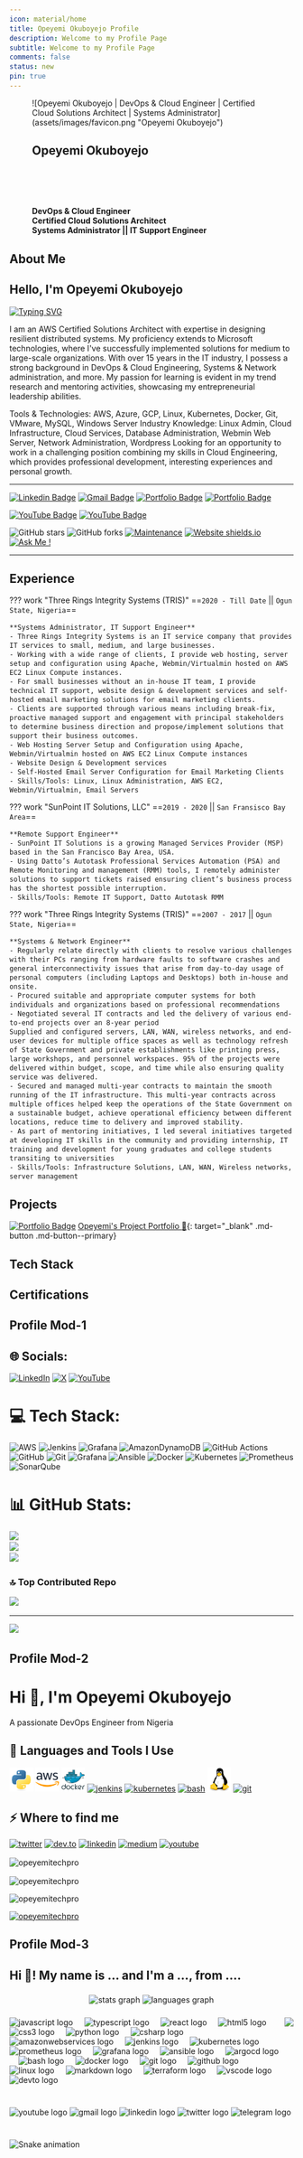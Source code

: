 ```yaml
---
icon: material/home
title: Opeyemi Okuboyejo Profile
description: Welcome to my Profile Page
subtitle: Welcome to my Profile Page
comments: false
status: new
pin: true
---
```



<figure markdown="1">
![Opeyemi Okuboyejo | DevOps & Cloud Engineer | Certified Cloud Solutions Architect | Systems Administrator](assets/images/favicon.png "Opeyemi Okuboyejo")
<figcaption><strong><h2>Opeyemi Okuboyejo</h2><h6>&nbsp;</h6><br> DevOps & Cloud Engineer<br>Certified Cloud Solutions Architect<br>Systems Administrator || IT Support Engineer</strong></figcaption>
</figure>

<!-- ![Opeyemi Okuboyejo Pix](assets/images/favicon.png "Opeyemi Okuboyejo") -->


<!-- ![Opeyemi Okuboyejo](assets/images/favicon.png "Opeyemi Okuboyejo")
/// caption 
**Opeyemi Okuboyejo** 
/// -->


## **About Me**

<h2>Hello, I'm Opeyemi Okuboyejo</h2>

  <!-- typed.js -->
  <script src="assets/vendor/typed.js/typed.min.js"></script>
  <script type="text/javascript">
    var typed = new Typed('.typing',{
      strings: ["Certified AWS Solutions Architect...", "Cloud Engineer...", "DevOps Engineer...", "Systems Administrator..."],
      loop: true,
      typeSpeed: 30,
      backSpeed: 20
    });
  </script>

[![Typing SVG](https://readme-typing-svg.demolab.com?font=roboto&size=20&duration=2000&pause=500&width=435&lines=A+DevOps+Engineer;A+Cloud+Engineer;A+Certified+Solutions+Architect;A+Systems+Administrator)](https://opeyemitech.pro)

I am an AWS Certified Solutions Architect with expertise in designing resilient distributed systems. My proficiency extends to Microsoft technologies, where I've successfully implemented solutions for medium to large-scale organizations. With over 15 years in the IT industry, I possess a strong background in DevOps & Cloud Engineering, Systems & Network administration, and more. My passion for learning is evident in my trend research and mentoring activities, showcasing my entrepreneurial leadership abilities.


Tools & Technologies: AWS, Azure, GCP, Linux, Kubernetes, Docker, Git, VMware, MySQL, Windows Server
Industry Knowledge: Linux Admin, Cloud Infrastructure, Cloud Services, Database Administration, Webmin Web Server, Network Administration, Wordpress
Looking for an opportunity to work in a challenging position combining my skills in Cloud Engineering, which provides professional development, interesting experiences and personal growth.

---
[![Linkedin Badge](https://img.shields.io/badge/-Opeyemi_On_LinkedIn-blue?style=flat-square&logo=Linkedin&logoColor=white&link=https://www.linkedin.com/in/opeyemi-okuboyejo/)](https://www.linkedin.com/in/opeyemi-okuboyejo/)
[![Gmail Badge](https://img.shields.io/badge/-okuboyejoopeyemi01@gmail.com-c14438?style=flat-square&logo=Gmail&logoColor=white&link=mailto:okuboyejoopeyemi01@gmail.com)](mailto:okuboyejoopeyemi01@gmail.com) 
[![Portfolio Badge](https://img.shields.io/badge/-Opeyemi's_Portfolio-blue?style=flat-square&logo=folder&logoColor=white&link=https://opeyemitechpro.github.io)](https://opeyemitechpro.github.io)
[![Portfolio Badge](https://img.shields.io/badge/-Opeyemi's_Project_Portfolio-purple?style=flat-square&logo=folder&logoColor=white&link=https://opeyemitech.pro/my-projects)](https://opeyemitech.pro/my-projects)
<!-- [![Projects Portfolio](https://img.shields.io/badge/-Opeyemi's_Projects_Portfolio-blue?style=flat-square&logo=folder&logoColor=white&link=https://opeyemitechpro.github.io/my-projects)](https://opeyemitechpro.github.io/my-projects) -->

[![YouTube Badge](https://img.shields.io/badge/-YouTube_Channel-white?style=social&logo=YouTube&logoColor=red&link=https://www.youtube.com/channel/@opeyemitechpro)](https://www.youtube.com/channel/@opeyemitechpro)
[![YouTube Badge](https://img.shields.io/youtube/channel/subscribers/UCaD6f_WgaHbBY_7-YPrJMlA?style=social)](https://www.youtube.com/channel/UCaD6f_WgaHbBY_7-YPrJMlA)

![GitHub stars](https://img.shields.io/github/stars/opeyemitechpro/opeyemitechpro.github.io) 
![GitHub forks](https://img.shields.io/github/forks/opeyemitechpro/opeyemitechpro.github.io)
[![Maintenance](https://img.shields.io/badge/maintained-yes-green.svg)](https://github.com/opeyemitechpro/opeyemitechpro.github.io/commits/main)
[![Website shields.io](https://img.shields.io/badge/website-up-yellow)](http://opeyemitechpro.github.io/)
[![Ask Me !](https://img.shields.io/badge/ask%20me-linkedin-1abc9c.svg)](https://www.linkedin.com/in/opeyemi-okuboyejo/)


---


##  **Experience**

??? work "Three Rings Integrity Systems (TRIS)"
    ==`2020 - Till Date` || `Ogun State, Nigeria`==

    **Systems Administrator, IT Support Engineer**
    - Three Rings Integrity Systems is an IT service company that provides IT services to small, medium, and large businesses.
    - Working with a wide range of clients, I provide web hosting, server setup and configuration using Apache, Webmin/Virtualmin hosted on AWS EC2 Linux Compute instances.
    - For small businesses without an in-house IT team, I provide technical IT support, website design & development services and self-hosted email marketing solutions for email marketing clients.
    - Clients are supported through various means including break-fix, proactive managed support and engagement with principal stakeholders to determine business direction and propose/implement solutions that support their business outcomes.
    - Web Hosting Server Setup and Configuration using Apache, Webmin/Virtualmin hosted on AWS EC2 Linux Compute instances
    - Website Design & Development services
    - Self-Hosted Email Server Configuration for Email Marketing Clients
    - Skills/Tools: Linux, Linux Administration, AWS EC2, Webmin/Virtualmin, Email Servers

??? work "SunPoint IT Solutions, LLC"
    ==`2019 - 2020` || `San Fransisco Bay Area`==
    
    **Remote Support Engineer**
    - SunPoint IT Solutions is a growing Managed Services Provider (MSP) based in the San Francisco Bay Area, USA.
    - Using Datto’s Autotask Professional Services Automation (PSA) and Remote Monitoring and management (RMM) tools, I remotely administer solutions to support tickets raised ensuring client’s business process has the shortest possible interruption.
    - Skills/Tools: Remote IT Support, Datto Autotask RMM

??? work "Three Rings Integrity Systems (TRIS)"
    ==`2007 - 2017` || `Ogun State, Nigeria`==
    
    **Systems & Network Engineer**
    - Regularly relate directly with clients to resolve various challenges with their PCs ranging from hardware faults to software crashes and general interconnectivity issues that arise from day-to-day usage of personal computers (including Laptops and Desktops) both in-house and onsite.
    - Procured suitable and appropriate computer systems for both individuals and organizations based on professional recommendations
    - Negotiated several IT contracts and led the delivery of various end-to-end projects over an 8-year period
    Supplied and configured servers, LAN, WAN, wireless networks, and end-user devices for multiple office spaces as well as technology refresh of State Government and private establishments like printing press, large workshops, and personnel workspaces. 95% of the projects were delivered within budget, scope, and time while also ensuring quality service was delivered.
    - Secured and managed multi-year contracts to maintain the smooth running of the IT infrastructure. This multi-year contracts across multiple offices helped keep the operations of the State Government on a sustainable budget, achieve operational efficiency between different locations, reduce time to delivery and improved stability.
    - As part of mentoring initiatives, I led several initiatives targeted at developing IT skills in the community and providing internship, IT training and development for young graduates and college students transiting to universities
    - Skills/Tools: Infrastructure Solutions, LAN, WAN, Wireless networks, server management

## **Projects**
[![Portfolio Badge](https://img.shields.io/badge/-Opeyemi's_Project_Portfolio-purple?style=flat-square&logo=folder&logoColor=white&link=https://opeyemitech.pro/my-projects)](https://opeyemitech.pro/my-projects) [Opeyemi's Project Portfolio :briefcase:](https://opeyemitech.pro/my-projects){: target="_blank" .md-button .md-button--primary}

## **Tech Stack**

## **Certifications**

## Profile Mod-1


## 🌐 Socials:
[![LinkedIn](https://img.shields.io/badge/LinkedIn-%230077B5.svg?logo=linkedin&logoColor=white)](https://linkedin.com/in/opeyemi-okuboyejo) [![X](https://img.shields.io/badge/X-black.svg?logo=X&logoColor=white)](https://x.com/opeyemitechpro) [![YouTube](https://img.shields.io/badge/YouTube-%23FF0000.svg?logo=YouTube&logoColor=white)](https://youtube.com/@opeyemitechpro) 

# 💻 Tech Stack:
![AWS](https://img.shields.io/badge/AWS-%23FF9900.svg?style=for-the-badge&logo=amazon-aws&logoColor=white) ![Jenkins](https://img.shields.io/badge/jenkins-%232C5263.svg?style=for-the-badge&logo=jenkins&logoColor=white) ![Grafana](https://img.shields.io/badge/grafana-%23F46800.svg?style=for-the-badge&logo=grafana&logoColor=white) ![AmazonDynamoDB](https://img.shields.io/badge/Amazon%20DynamoDB-4053D6?style=for-the-badge&logo=Amazon%20DynamoDB&logoColor=white) ![GitHub Actions](https://img.shields.io/badge/github%20actions-%232671E5.svg?style=for-the-badge&logo=githubactions&logoColor=white) ![GitHub](https://img.shields.io/badge/github-%23121011.svg?style=for-the-badge&logo=github&logoColor=white) ![Git](https://img.shields.io/badge/git-%23F05033.svg?style=for-the-badge&logo=git&logoColor=white) ![Grafana](https://img.shields.io/badge/grafana-%23F46800.svg?style=for-the-badge&logo=grafana&logoColor=white) ![Ansible](https://img.shields.io/badge/ansible-%231A1918.svg?style=for-the-badge&logo=ansible&logoColor=white) ![Docker](https://img.shields.io/badge/docker-%230db7ed.svg?style=for-the-badge&logo=docker&logoColor=white) ![Kubernetes](https://img.shields.io/badge/kubernetes-%23326ce5.svg?style=for-the-badge&logo=kubernetes&logoColor=white) ![Prometheus](https://img.shields.io/badge/Prometheus-E6522C?style=for-the-badge&logo=Prometheus&logoColor=white) ![SonarQube](https://img.shields.io/badge/SonarQube-black?style=for-the-badge&logo=sonarqube&logoColor=4E9BCD)
# 📊 GitHub Stats:
![](https://github-readme-stats.vercel.app/api?username=opeyemitechpro&theme=dark&hide_border=false&include_all_commits=true&count_private=false)<br/>
![](https://github-readme-streak-stats.herokuapp.com/?user=opeyemitechpro&theme=dark&hide_border=false)<br/>
![](https://github-readme-stats.vercel.app/api/top-langs/?username=opeyemitechpro&theme=dark&hide_border=false&include_all_commits=true&count_private=false&layout=compact)

### 🔝 Top Contributed Repo
![](https://github-contributor-stats.vercel.app/api?username=opeyemitechpro&limit=5&theme=dark&combine_all_yearly_contributions=true)

---
[![](https://visitcount.itsvg.in/api?id=opeyemitechpro&icon=0&color=0)](https://visitcount.itsvg.in)

<!-- Proudly created with GPRM ( https://gprm.itsvg.in ) -->

## Profile Mod-2

<h1>Hi 👋, I'm Opeyemi Okuboyejo</h1>
<p>A passionate DevOps Engineer from Nigeria </p>
<h2>🚀 Languages and Tools I Use</h2>
<p><a target="_blank" href="https://raw.githubusercontent.com/devicons/devicon/master/icons/python/python-original.svg" style="display: inline-block;"><img src="https://raw.githubusercontent.com/devicons/devicon/master/icons/python/python-original.svg" alt="python" width="42" height="42" /></a>
<a target="_blank" href="https://raw.githubusercontent.com/devicons/devicon/master/icons/amazonwebservices/amazonwebservices-original-wordmark.svg" style="display: inline-block;"><img src="https://raw.githubusercontent.com/devicons/devicon/master/icons/amazonwebservices/amazonwebservices-original-wordmark.svg" alt="aws" width="42" height="42" /></a>
<a target="_blank" href="https://raw.githubusercontent.com/devicons/devicon/master/icons/docker/docker-original-wordmark.svg" style="display: inline-block;"><img src="https://raw.githubusercontent.com/devicons/devicon/master/icons/docker/docker-original-wordmark.svg" alt="docker" width="42" height="42" /></a>
<a target="_blank" href="https://www.vectorlogo.zone/logos/jenkins/jenkins-icon.svg" style="display: inline-block;"><img src="https://www.vectorlogo.zone/logos/jenkins/jenkins-icon.svg" alt="jenkins" width="42" height="42" /></a>
<a target="_blank" href="https://www.vectorlogo.zone/logos/kubernetes/kubernetes-icon.svg" style="display: inline-block;"><img src="https://www.vectorlogo.zone/logos/kubernetes/kubernetes-icon.svg" alt="kubernetes" width="42" height="42" /></a>
<a target="_blank" href="https://www.vectorlogo.zone/logos/gnu_bash/gnu_bash-icon.svg" style="display: inline-block;"><img src="https://www.vectorlogo.zone/logos/gnu_bash/gnu_bash-icon.svg" alt="bash" width="42" height="42" /></a>
<a target="_blank" href="https://raw.githubusercontent.com/devicons/devicon/master/icons/linux/linux-original.svg" style="display: inline-block;"><img src="https://raw.githubusercontent.com/devicons/devicon/master/icons/linux/linux-original.svg" alt="linux" width="42" height="42" /></a>
<a target="_blank" href="https://www.vectorlogo.zone/logos/git-scm/git-scm-icon.svg" style="display: inline-block;"><img src="https://www.vectorlogo.zone/logos/git-scm/git-scm-icon.svg" alt="git" width="42" height="42" /></a></p>
<h2>⚡️ Where to find me</h2>
<p><a target="_blank" href="https://twitter.com/opeyemitechpro" style="display: inline-block;"><img src="https://img.shields.io/badge/twitter-x?style=for-the-badge&logo=x&logoColor=white&color=%230f1419" alt="twitter" /></a>
<a target="_blank" href="https://dev.to/opeyemitechpro" style="display: inline-block;"><img src="https://img.shields.io/badge/dev-to?style=for-the-badge&logo=dev-to&logoColor=white&color=black" alt="dev.to" /></a>
<a target="_blank" href="https://www.linkedin.com/in/opeyemi-okuboyejo" style="display: inline-block;"><img src="https://img.shields.io/badge/linkedin-logo?style=for-the-badge&logo=linkedin&logoColor=white&color=%230a77b6" alt="linkedin" /></a>
<a target="_blank" href="undefined@opeyemitechpro" style="display: inline-block;"><img src="https://img.shields.io/badge/medium-logo?style=for-the-badge&logo=medium&logoColor=white&color=black" alt="medium" /></a>
<a target="_blank" href="https://www.youtube.com/@opeyemitechpro" style="display: inline-block;"><img src="https://img.shields.io/badge/youtube-logo?style=for-the-badge&logo=youtube&logoColor=white&color=%23cc0000" alt="youtube" /></a></p>
<p><img align="center" src="https://github-readme-stats.vercel.app/api?username=opeyemitechpro&show_icons=true&locale=en" alt="opeyemitechpro" /></p>
<p><img align="center" src="https://github-readme-streak-stats.herokuapp.com/?user=opeyemitechpro&" alt="opeyemitechpro" /></p>
<p><img src="https://github-readme-stats.vercel.app/api/top-langs?username=opeyemitechpro&show_icons=true&locale=en&layout=compact" alt="opeyemitechpro" /></p>
<p><a href="https://github.com/ryo-ma/github-profile-trophy"><img src="https://github-profile-trophy.vercel.app/?username=opeyemitechpro" alt="opeyemitechpro" /></a></p>


## Profile Mod-3

<h2 align="left">Hi 👋! My name is ... and I'm a ..., from ....</h2>

###

<div align="center">
  <img src="https://github-readme-stats.vercel.app/api?username=opeyemitechpro&hide_title=false&hide_rank=false&show_icons=true&include_all_commits=true&count_private=true&disable_animations=false&theme=dracula&locale=en&hide_border=false" height="150" alt="stats graph"  />
  <img src="https://github-readme-stats.vercel.app/api/top-langs?username=opeyemitechpro&locale=en&hide_title=false&layout=compact&card_width=320&langs_count=5&theme=dracula&hide_border=false" height="150" alt="languages graph"  />
</div>

###

<img align="right" height="150" src="https://i.imgflip.com/65efzo.gif"  />

###

<div align="left">
  <img src="https://cdn.jsdelivr.net/gh/devicons/devicon/icons/javascript/javascript-original.svg" height="30" alt="javascript logo"  />
  <img width="12" />
  <img src="https://cdn.jsdelivr.net/gh/devicons/devicon/icons/typescript/typescript-original.svg" height="30" alt="typescript logo"  />
  <img width="12" />
  <img src="https://cdn.jsdelivr.net/gh/devicons/devicon/icons/react/react-original.svg" height="30" alt="react logo"  />
  <img width="12" />
  <img src="https://cdn.jsdelivr.net/gh/devicons/devicon/icons/html5/html5-original.svg" height="30" alt="html5 logo"  />
  <img width="12" />
  <img src="https://cdn.jsdelivr.net/gh/devicons/devicon/icons/css3/css3-original.svg" height="30" alt="css3 logo"  />
  <img width="12" />
  <img src="https://cdn.simpleicons.org/python/3776AB" height="30" alt="python logo"  />
  <img width="12" />
  <img src="https://cdn.jsdelivr.net/gh/devicons/devicon/icons/csharp/csharp-original.svg" height="30" alt="csharp logo"  />
  <img width="12" />
  <img src="https://skillicons.dev/icons?i=aws" height="30" alt="amazonwebservices logo"  />
  <img width="12" />
  <img src="https://skillicons.dev/icons?i=jenkins" height="30" alt="jenkins logo"  />
  <img width="12" />
  <img src="https://cdn.jsdelivr.net/gh/devicons/devicon/icons/kubernetes/kubernetes-plain.svg" height="30" alt="kubernetes logo"  />
  <img width="12" />
  <img src="https://cdn.jsdelivr.net/gh/devicons/devicon/icons/prometheus/prometheus-original.svg" height="30" alt="prometheus logo"  />
  <img width="12" />
  <img src="https://cdn.jsdelivr.net/gh/devicons/devicon/icons/grafana/grafana-original.svg" height="30" alt="grafana logo"  />
  <img width="12" />
  <img src="https://cdn.jsdelivr.net/gh/devicons/devicon/icons/ansible/ansible-original.svg" height="30" alt="ansible logo"  />
  <img width="12" />
  <img src="https://cdn.simpleicons.org/argo/EF7B4D" height="30" alt="argocd logo"  />
  <img width="12" />
  <img src="https://cdn.simpleicons.org/gnubash/4EAA25" height="30" alt="bash logo"  />
  <img width="12" />
  <img src="https://skillicons.dev/icons?i=docker" height="30" alt="docker logo"  />
  <img width="12" />
  <img src="https://cdn.simpleicons.org/git/F05032" height="30" alt="git logo"  />
  <img width="12" />
  <img src="https://skillicons.dev/icons?i=github" height="30" alt="github logo"  />
  <img width="12" />
  <img src="https://skillicons.dev/icons?i=linux" height="30" alt="linux logo"  />
  <img width="12" />
  <img src="https://skillicons.dev/icons?i=md" height="30" alt="markdown logo"  />
  <img width="12" />
  <img src="https://cdn.simpleicons.org/terraform/7B42BC" height="30" alt="terraform logo"  />
  <img width="12" />
  <img src="https://skillicons.dev/icons?i=vscode" height="30" alt="vscode logo"  />
  <img width="12" />
  <img src="https://skillicons.dev/icons?i=devto" height="30" alt="devto logo"  />
</div>

###

<br clear="both">

<div align="left">
  <img src="https://img.shields.io/static/v1?message=Youtube&logo=youtube&label=&color=FF0000&logoColor=white&labelColor=&style=for-the-badge" height="25" alt="youtube logo"  />
  <img src="https://img.shields.io/static/v1?message=Gmail&logo=gmail&label=&color=D14836&logoColor=white&labelColor=&style=for-the-badge" height="25" alt="gmail logo"  />
  <img src="https://img.shields.io/static/v1?message=LinkedIn&logo=linkedin&label=&color=0077B5&logoColor=white&labelColor=&style=for-the-badge" height="25" alt="linkedin logo"  />
  <img src="https://img.shields.io/static/v1?message=Twitter&logo=twitter&label=&color=1DA1F2&logoColor=white&labelColor=&style=for-the-badge" height="25" alt="twitter logo"  />
  <img src="https://img.shields.io/static/v1?message=Telegram&logo=telegram&label=&color=2CA5E0&logoColor=white&labelColor=&style=for-the-badge" height="25" alt="telegram logo"  />
</div>

###

<br clear="both">

<img src="https://raw.githubusercontent.com/opeyemitechpro/opeyemitechpro/output/snake.svg" alt="Snake animation" />

###